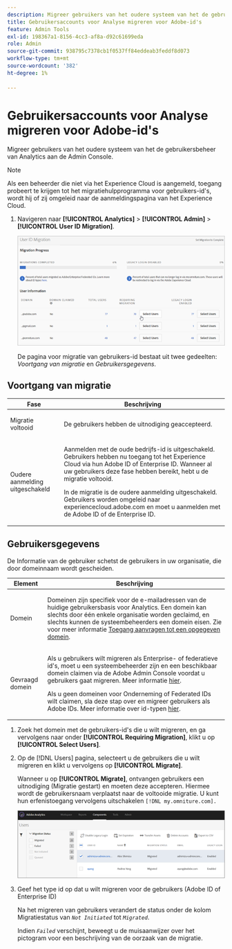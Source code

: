 ```yaml
---
description: Migreer gebruikers van het oudere systeem van het de gebruikersbeheer van Analytics aan de Admin Console.
title: Gebruikersaccounts voor Analyse migreren voor Adobe-id's
feature: Admin Tools
exl-id: 198367a1-8156-4cc3-af8a-d92c61699eda
role: Admin
source-git-commit: 938795c7378cb1f0537ff84eddeab3feddf8d073
workflow-type: tm+mt
source-wordcount: '382'
ht-degree: 1%

---
```


# Gebruikersaccounts voor Analyse migreren voor Adobe-id&#39;s

Migreer gebruikers van het oudere systeem van het de gebruikersbeheer van Analytics aan de Admin Console.

>[!NOTE]
>
>Als een beheerder die niet via het Experience Cloud is aangemeld, toegang probeert te krijgen tot het migratiehulpprogramma voor gebruikers-id&#39;s, wordt hij of zij omgeleid naar de aanmeldingspagina van het Experience Cloud.

1. Navigeren naar **[!UICONTROL Analytics]** > **[!UICONTROL Admin]** > **[!UICONTROL User ID Migration]**.

   ![](/help/admin/admin/user-management2/user-migration/assets/migration-progress.png)

   De pagina voor migratie van gebruikers-id bestaat uit twee gedeelten: *Voortgang van migratie* en *Gebruikersgegevens*.

## Voortgang van migratie

<table id="table_F9F1CFF762C745E198CB075A02BA2DDA"> 
   <thead> 
   <tr> 
      <th colname="col1" class="entry"> Fase </th> 
      <th colname="col2" class="entry"> Beschrijving </th> 
   </tr>
   </thead>
   <tbody> 
   <tr> 
      <td colname="col1"> <p>Migratie voltooid </p> </td> 
      <td colname="col2"> <p>De gebruikers hebben de uitnodiging geaccepteerd. </p> </td> 
   </tr> 
   <tr> 
      <td colname="col1"> <p>Oudere aanmelding uitgeschakeld </p> </td> 
      <td colname="col2"> <p>Aanmelden met de oude bedrijfs-id is uitgeschakeld. Gebruikers hebben nu toegang tot het Experience Cloud via hun Adobe ID of Enterprise ID. Wanneer al uw gebruikers deze fase hebben bereikt, hebt u de migratie voltooid. </p> <p>In de migratie is de oudere aanmelding uitgeschakeld. Gebruikers worden omgeleid naar <span class="filepath"> experiencecloud.adobe.com</span> en moet u aanmelden met de Adobe ID of de Enterprise ID. </p> </td> 
   </tr> 
   </tbody> 
   </table>

## Gebruikersgegevens

De Informatie van de gebruiker schetst de gebruikers in uw organisatie, die door domeinnaam wordt gescheiden.

<table id="table_3822E27AF81E4A188562FEB5131548A5"> 
<thead> 
<tr> 
   <th colname="col1" class="entry"> Element </th> 
   <th colname="col2" class="entry"> Beschrijving </th> 
</tr>
</thead>
<tbody> 
<tr> 
   <td colname="col1"> <p>Domein </p> </td> 
   <td colname="col2"> <p>Domeinen zijn specifiek voor de e-mailadressen van de huidige gebruikersbasis voor Analytics. Een domein kan slechts door één enkele organisatie worden geclaimd, en slechts kunnen de systeembeheerders een domein eisen. Zie voor meer informatie <a href="https://helpx.adobe.com/enterprise/help/request-access-to-claimed-domain.html"> Toegang aanvragen tot een opgegeven domein</a>. </p> </td> 
</tr> 
<tr> 
   <td colname="col1"> <p>Gevraagd domein </p> </td> 
   <td colname="col2"> <p>Als u gebruikers wilt migreren als Enterprise- of federatieve id's, moet u een systeembeheerder zijn en een beschikbaar domein claimen via de Adobe Admin Console voordat u gebruikers gaat migreren. Meer informatie <a href="https://helpx.adobe.com/enterprise/help/identity.html"> hier</a>. </p> <p>Als u geen domeinen voor Onderneming of Federated IDs wilt claimen, sla deze stap over en migreer gebruikers als Adobe IDs. Meer informatie over id-typen <a href="https://helpx.adobe.com/enterprise/help/identity.html"> hier</a>. </p> </td> 
</tr> 
</tbody> 
</table>

1. Zoek het domein met de gebruikers-id&#39;s die u wilt migreren, en ga vervolgens naar onder **[!UICONTROL Requiring Migration]**, klikt u op **[!UICONTROL Select Users]**.
1. Op de [!DNL Users] pagina, selecteert u de gebruikers die u wilt migreren en klikt u vervolgens op **[!UICONTROL Migrate]**.

   Wanneer u op **[!UICONTROL Migrate]**, ontvangen gebruikers een uitnodiging (Migratie gestart) en moeten deze accepteren. Hiermee wordt de gebruikersnaam verplaatst naar de voltooide migratie. U kunt hun erfenistoegang vervolgens uitschakelen `[!DNL my.omniture.com].`

   ![](/help/admin/admin/user-management2/user-migration/assets/user-info.png)

1. Geef het type id op dat u wilt migreren voor de gebruikers (Adobe ID of Enterprise ID)

   Na het migreren van gebruikers verandert de status onder de kolom Migratiestatus van *`Not Initiated`* tot *`Migrated`*.

   Indien *`Failed`* verschijnt, beweegt u de muisaanwijzer over het pictogram voor een beschrijving van de oorzaak van de migratie.
